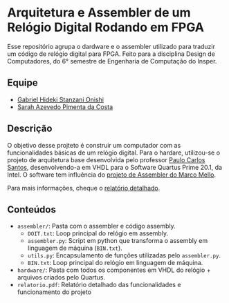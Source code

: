 # Arquitetura e Assembler de um Relógio Digital Rodando em FPGA

Esse repositório agrupa o dardware e o assembler utilizado para traduzir um código de relógio digital para FPGA. Feito para a disciplina Design de Computadores, do 6° semestre de Engenharia de Computação do Insper.

## Equipe

 - [Gabriel Hideki Stanzani Onishi](https://github.com/gabrielonishi)
 - [Sarah Azevedo Pimenta da Costa](https://github.com/sarahp31)

## Descrição

O objetivo desse projteto é construir um computador com as funcionalidades básicas de um relógio digital. Para o hardare, utilizou-se o projeto de arquitetura base desenvolvida pelo professor [Paulo Carlos Santos](https://www.escavador.com/sobre/5885956/paulo-carlos-ferreira-dos-santos), desenvolvendo-a em VHDL para o Software Quartus Prime 20.1, da Intel. O software tem influência do [projeto de Assembler do Marco Mello](https://github.com/Insper/DesignComputadores/tree/master/AssemblerASM_BIN_VHDL).

Para mais informações, cheque o [relatório detalhado](https://github.com/gabrielonishi/clock-from-scratch/tree/main/relatorio.pdf).

## Conteúdos

 - `assembler/`: Pasta com o assembler e código assembly.
    - `DOIT.txt`: Loop principal do relógio em assembly.
    - `assembler.py`: Script em python que transforma o assembly em linguagem de máquina (`BIN.txt`).
    - `utils.py`: Encapsulamento de funções utilizadas pelo `assembler.py`.
    - `BIN.txt`: Loop principal do relógio em linguagem de máquina.
 - `hardware/`: Pasta com todos os componentes em VHDL do relógio + arquivos criados pelo Quartus.
 - `relatorio.pdf`: Relatório detalhado das funcionalidades e funcionamento do projeto
